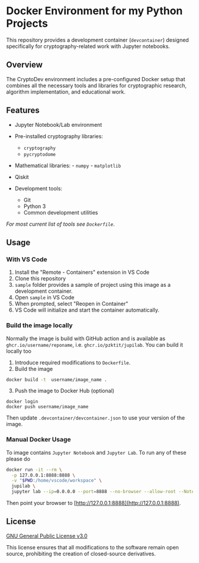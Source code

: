 <!-- LTeX: language=en-US -->

# Docker Environment for my Python Projects

This repository provides a development container (`devcontainer`) designed specifically for cryptography-related work with Jupyter notebooks.

## Overview

The CryptoDev environment includes a pre-configured Docker setup that combines all the necessary tools and libraries for cryptographic research, algorithm implementation, and educational work.

## Features

- Jupyter Notebook/Lab environment
- Pre-installed cryptography libraries:
    - `cryptography`
    - `pycryptodome`

- Mathematical libraries:
      - `numpy`
      - `matplotlib`

- Qiskit

- Development tools:
    - Git
    - Python 3
    - Common development utilities


_For most current list of tools see `Dockerfile`_.

## Usage

### With VS Code

1. Install the "Remote - Containers" extension in VS Code
2. Clone this repository
3. `sample` folder provides a sample of project using this image as a development container.
4. Open `sample` in VS Code
5. When prompted, select "Reopen in Container"
6. VS Code will initialize and start the container automatically.

### Build the image locally

Normally the image is build with GitHub action and is available as `ghcr.io/username/reponame`, i.e. `ghcr.io/pzktit/jupilab`.
You can build it locally too

1. Introduce required modifications to `Dockerfile`.
2. Build the image

```bash
docker build -t  username/image_name .
```

3. Push the image to Docker Hub (optional)

```
docker login
docker push username/image_name
```

Then update `.devcontainer/devcontainer.json` to use your version of the image.

 
### Manual Docker Usage

To image contains `Jupyter Notebook` and `Jupyter Lab`. To run any of these please do
```bash
docker run -it --rm \
  -p 127.0.0.1:8888:8888 \
  -v "$PWD:/home/vscode/workspace" \
  jupilab \
  jupyter lab --ip=0.0.0.0 --port=8888 --no-browser --allow-root --NotebookApp.token=''
```
Then point your browser to [http://127.0.0.1:8888](http://127.0.0.1:8888).

## License

[GNU General Public License v3.0](LICENSE)

This license ensures that all modifications to the software remain open source, prohibiting the creation of closed-source derivatives.
